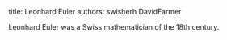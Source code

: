 title: Leonhard Euler
authors:
    swisherh
    DavidFarmer

Leonhard Euler was a Swiss mathematician of the 18th century.   
